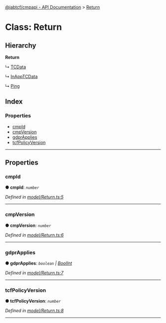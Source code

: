 [@iabtcf/cmpapi - API Documentation](../README.md) > [Return](../classes/return.md)

# Class: Return

## Hierarchy

**Return**

↳  [TCData](tcdata.md)

↳  [InAppTCData](inapptcdata.md)

↳  [Ping](ping.md)

## Index

### Properties

* [cmpId](return.md#cmpid)
* [cmpVersion](return.md#cmpversion)
* [gdprApplies](return.md#gdprapplies)
* [tcfPolicyVersion](return.md#tcfpolicyversion)

---

## Properties

<a id="cmpid"></a>

###  cmpId

**● cmpId**: *`number`*

*Defined in [model/Return.ts:5](https://github.com/chrispaterson/iabtcf-es/blob/cff81a9/modules/cmpapi/src/model/Return.ts#L5)*

___
<a id="cmpversion"></a>

###  cmpVersion

**● cmpVersion**: *`number`*

*Defined in [model/Return.ts:6](https://github.com/chrispaterson/iabtcf-es/blob/cff81a9/modules/cmpapi/src/model/Return.ts#L6)*

___
<a id="gdprapplies"></a>

###  gdprApplies

**● gdprApplies**: *`boolean` \| [BoolInt](../#boolint)*

*Defined in [model/Return.ts:7](https://github.com/chrispaterson/iabtcf-es/blob/cff81a9/modules/cmpapi/src/model/Return.ts#L7)*

___
<a id="tcfpolicyversion"></a>

###  tcfPolicyVersion

**● tcfPolicyVersion**: *`number`*

*Defined in [model/Return.ts:8](https://github.com/chrispaterson/iabtcf-es/blob/cff81a9/modules/cmpapi/src/model/Return.ts#L8)*

___

